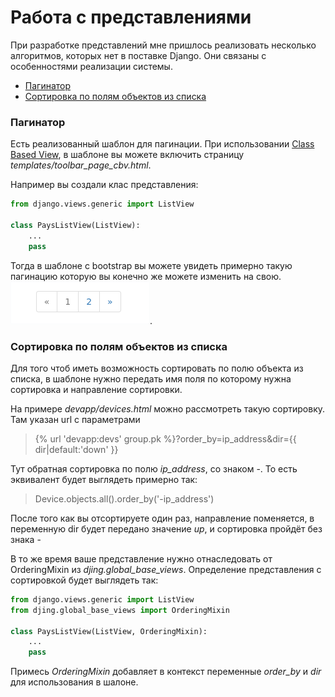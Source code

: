 # Работа с представлениями

При разработке представлений мне пришлось реализовать несколько алгоритмов, которых
нет в поставке Django. Они связаны с особенностями реализации системы.

* [Пагинатор](#markdown-header-пагинатор)
* [Сортировка по полям объектов из списка](markdown-header-сортировка-по-полям-объектов-из-списка)


### Пагинатор
Есть реализованный шаблон для пагинации. При использовании [Class Based View](https://docs.djangoproject.com/en/1.11/topics/class-based-views/),
в шаблоне вы можете включить страницу *templates/toolbar_page_cbv.html*.

Например вы создали клас представления:

```python
from django.views.generic import ListView

class PaysListView(ListView):
    ...
    pass

```

Тогда в шаблоне с bootstrap вы можете увидеть примерно такую пагинацию которую
вы конечно же можете изменить на свою.
![paginator](./img/pagination.png).


### Сортировка по полям объектов из списка
Для того чтоб иметь возможность сортировать по полю объекта из списка, в шаблоне нужно передать
имя поля по которому нужна сортировка и направление сортировки.

На примере *devapp/devices.html* можно рассмотреть такую сортировку.
Там указан url с параметрами
> {% url 'devapp:devs' group.pk %}?order_by=ip_address&dir={{ dir|default:'down' }}

Тут обратная сортировка по полю *ip_address*, со знаком -. То есть эквивалент будет выглядеть примерно так:
> Device.objects.all().order_by('-ip_address')

После того как вы отсортируете один раз, направление поменяется, в переменную dir будет передано
значение *up*, и сортировка пройдёт без знака -

В то же время ваше представление нужно отнаследовать от OrderingMixin из *djing.global_base_views*.
Определение представления с сортировкой будет выглядеть так:

```python
from django.views.generic import ListView
from djing.global_base_views import OrderingMixin

class PaysListView(ListView, OrderingMixin):
    ...
    pass
```

Примесь *OrderingMixin* добавляет в контекст переменные *order_by* и *dir* для использования в шалоне.
